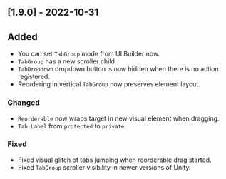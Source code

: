 ## [1.9.0] - 2022-10-31

## Added
- You can set `TabGroup` mode from UI Builder now.
- `TabGroup` has a new scroller child.
- `TabDropdown` dropdown button is now hidden when there is no action registered.
- Reordering in vertical `TabGroup` now preserves element layout.

### Changed
- `Reorderable` now wraps target in new visual element when dragging.
- `Tab.Label` from `protected` to `private`.

### Fixed
- Fixed visual glitch of tabs jumping when reorderable drag started.
- Fixed `TabGroup` scroller visibility in newer versions of Unity.